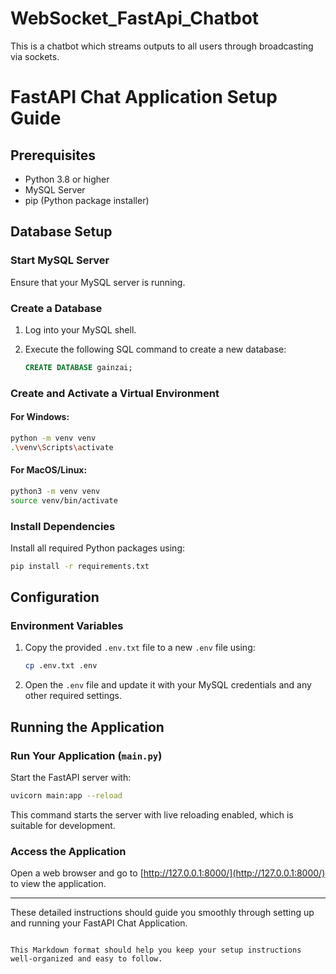 # WebSocket_FastApi_Chatbot
This is a chatbot which streams outputs to all users through broadcasting via sockets. 
# FastAPI Chat Application Setup Guide

## Prerequisites

- Python 3.8 or higher
- MySQL Server
- pip (Python package installer)

## Database Setup

### Start MySQL Server
Ensure that your MySQL server is running.

### Create a Database
1. Log into your MySQL shell.
2. Execute the following SQL command to create a new database:

   ```sql
   CREATE DATABASE gainzai;

### Create and Activate a Virtual Environment

#### For Windows:
```bash
python -m venv venv
.\venv\Scripts\activate
```

#### For MacOS/Linux:
```bash
python3 -m venv venv
source venv/bin/activate
```

### Install Dependencies
Install all required Python packages using:

```bash
pip install -r requirements.txt
```

## Configuration

### Environment Variables
1. Copy the provided `.env.txt` file to a new `.env` file using:

   ```bash
   cp .env.txt .env
   ```

2. Open the `.env` file and update it with your MySQL credentials and any other required settings.

## Running the Application

### Run Your Application (`main.py`)

Start the FastAPI server with:

```bash
uvicorn main:app --reload
```

This command starts the server with live reloading enabled, which is suitable for development.

### Access the Application

Open a web browser and go to [http://127.0.0.1:8000/](http://127.0.0.1:8000/) to view the application.

---

These detailed instructions should guide you smoothly through setting up and running your FastAPI Chat Application.
```

This Markdown format should help you keep your setup instructions well-organized and easy to follow.
